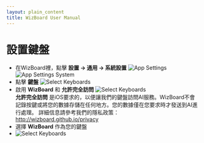 ```yaml
---
layout: plain_content
title: WizBoard User Manual
---
```

# 設置鍵盤

* 在WizBoard裡，點擊 **設置 → 通用 → 系統設置**
![App Settings](/assets/help/app_settings.jpg)
![App Settings System](/assets/help/app_settings_system.jpg)
* 點擊 **鍵盤**
![Select Keyboards](/assets/help/click_keyboard_en.gif)
* 啟用 **WizBoard** 和 **允許完全訪問**
![Select Keyboards](/assets/help/enable_keyboard_en.gif)  
**允許完全訪問** 是iOS要求的，以便讓我們的鍵盤訪問AI服務。WizBoard不會記錄按鍵或將您的數據存儲在任何地方。您的數據僅在您要求時才發送到AI進行處理。
詳細信息請參考我們的隱私政策：http://wizboard.github.io/privacy  
* 選擇 **WizBoard** 作為您的鍵盤
* ![Select Keyboards](/assets/help/select_keyboard_en.gif)
